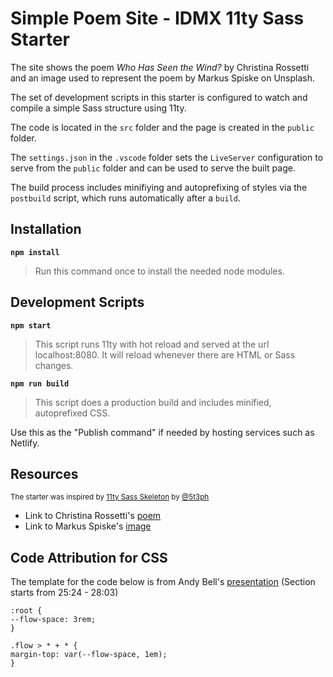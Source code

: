 # Simple Poem Site - IDMX 11ty Sass Starter

The site shows the poem _Who Has Seen the Wind?_ by Christina Rossetti and an image used to represent the poem by Markus Spiske on Unsplash.

The set of development scripts in this starter is configured to watch and compile a simple Sass structure using 11ty.

The code is located in the `src` folder and the page is created in the `public` folder.

The `settings.json` in the `.vscode` folder sets the `LiveServer` configuration to serve from the `public` folder and can be used to serve the built page.

The build process includes minifiying and autoprefixing of styles via the `postbuild` script, which runs automatically after a `build`.

## Installation

**`npm install`**

> Run this command once to install the needed node modules.

## Development Scripts

**`npm start`**

> This script runs 11ty with hot reload and served at the url localhost:8080. It will reload whenever there are HTML or Sass changes.

**`npm run build`**

> This script does a production build and includes minified, autoprefixed CSS.

Use this as the "Publish command" if needed by hosting services such as Netlify.

## Resources

<small>The starter was inspired by [11ty Sass Skeleton](https://github.com/5t3ph/11ty-sass-skeleton) by [@5t3ph](https://twitter.com/5t3ph)</small>

- Link to Christina Rossetti's [poem](https://poets.org/poem/who-has-seen-wind)
- Link to Markus Spiske's [image](https://unsplash.com/photos/QHQYCrSriPA)

## Code Attribution for CSS

The template for the code below is from Andy Bell's [presentation](https://www.youtube.com/watch?v=5uhIiI9Ld5M) (Section starts from 25:24 - 28:03)

```
:root {
--flow-space: 3rem;
}

.flow > * + * {
margin-top: var(--flow-space, 1em);
}
```
